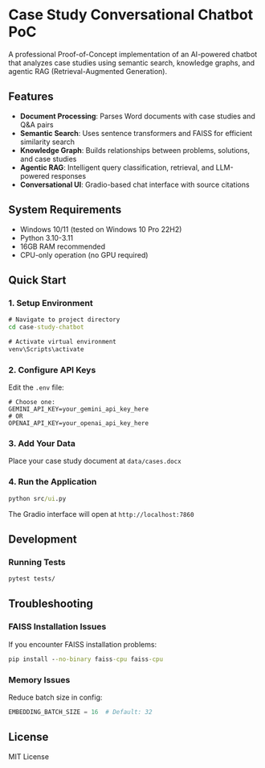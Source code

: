 # Case Study Conversational Chatbot PoC

A professional Proof-of-Concept implementation of an AI-powered chatbot that analyzes case studies using semantic search, knowledge graphs, and agentic RAG (Retrieval-Augmented Generation).

## Features

- **Document Processing**: Parses Word documents with case studies and Q&A pairs
- **Semantic Search**: Uses sentence transformers and FAISS for efficient similarity search
- **Knowledge Graph**: Builds relationships between problems, solutions, and case studies
- **Agentic RAG**: Intelligent query classification, retrieval, and LLM-powered responses
- **Conversational UI**: Gradio-based chat interface with source citations

## System Requirements

- Windows 10/11 (tested on Windows 10 Pro 22H2)
- Python 3.10-3.11
- 16GB RAM recommended
- CPU-only operation (no GPU required)

## Quick Start

### 1. Setup Environment
```cmd
# Navigate to project directory
cd case-study-chatbot

# Activate virtual environment
venv\Scripts\activate
```

### 2. Configure API Keys
Edit the `.env` file:
```env
# Choose one:
GEMINI_API_KEY=your_gemini_api_key_here
# OR
OPENAI_API_KEY=your_openai_api_key_here
```

### 3. Add Your Data
Place your case study document at `data/cases.docx`

### 4. Run the Application
```cmd
python src/ui.py
```

The Gradio interface will open at `http://localhost:7860`

## Development

### Running Tests
```cmd
pytest tests/
```

## Troubleshooting

### FAISS Installation Issues
If you encounter FAISS installation problems:
```cmd
pip install --no-binary faiss-cpu faiss-cpu
```

### Memory Issues
Reduce batch size in config:
```python
EMBEDDING_BATCH_SIZE = 16  # Default: 32
```

## License

MIT License
